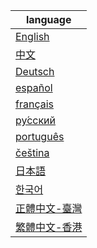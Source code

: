 | language                           |
| ---------------------------------- |
| [English](./en/readme.md)          |
| [中文](./zh/readme.md)             |
| [Deutsch](./de/readme.md)          |
| [español](./es/readme.md)          |
| [français](./fr/readme.md)         |
| [ру́сский](./ru/readme.md)          |
| [português](./pt/readme.md)        |
| [čeština](./cs/readme.md)          |
| [日本語](./ja/readme.md)           |
| [한국어](./ko/readme.md)           |
| [正體中文-臺灣](./zh-TW/readme.md) |
| [繁體中文-香港](./zh-HK/readme.md) |

<!--
English => en
中文 => zh
Deutsch => de
español => es
français => fr
ру́сский => ru
português => pt
čeština => cs
日本語 => ja
한국어 => ko

git mv English en
git mv 中文 zh
git mv Deutsch  de
git mv español es
git mv français fr
git mv ру́сский ru
git mv português pt
git mv čeština cs
git mv 日本語 ja
git mv 한국어 ko
-->
